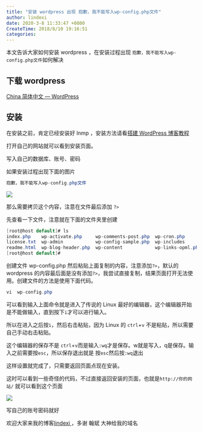 ```yaml
---
title: "安装 wordpress 出现 抱歉，我不能写入wp-config.php文件"
author: lindexi
date: 2020-3-8 11:33:47 +0800
CreateTime: 2018/8/10 19:16:51
categories: 
---
```


本文告诉大家如何安装  wordpress ，在安装过程出现 `抱歉，我不能写入wp-config.php文件`如何解决

<!--more-->


<!-- CreateTime:2018/8/10 19:16:51 -->


## 下载 wordpress

[China 简体中文 — WordPress](https://cn.wordpress.org/ )

## 安装

在安装之前，肯定已经安装好 lnmp ，安装方法请看[搭建 WordPress 博客教程](https://www.jianshu.com/p/56750622cac9 )

打开自己的网站就可以看到安装页面。

写入自己的数据库、账号、密码

如果安装过程出现下面的图片

```csharp
抱歉，我不能写入wp-config.php文件
```

![](http://image.acmx.xyz/34fdad35-5dfe-a75b-2b4b-8c5e313038e2%2F201832125330.jpg)

那么需要拷贝这个内容，注意在文件最后添加 `?>`

先查看一下文件，注意就在下面的文件夹里创建

```csharp
[root@host default]# ls
index.php    wp-activate.php     wp-comments-post.php  wp-cron.php        wp-load.php   wp-settings.php   xmlrpc.php
license.txt  wp-admin            wp-config-sample.php  wp-includes        wp-login.php  wp-signup.php
readme.html  wp-blog-header.php  wp-content            wp-links-opml.php  wp-mail.php   wp-trackback.php
[root@host default]#

```

创建文件 wp-config.php 然后粘贴上面复制的内容，注意添加`?>`，默认的 wordpress 的内容最后面是没有添加`?>`，我尝试直接复制，结果页面打开无法使用。创建文件的方法是使用下面代码。

```csharp
vi  wp-config.php

```

可以看到输入上面命令就是进入了传说的 Linux 最好的编辑器，这个编辑器开始是不能做输入，直到按下`i`才可以进行输入。

所以在进入之后按`i`，然后右击粘贴，因为 Linux 的 `ctrl`+`v` 不是粘贴，所以需要自己手动右击粘贴。

这个编辑器的保存不是 `ctrl`+`v`而是输入`:wq`才是保存。w就是写入，q是保存。输入之前需要按`esc`，所以保存退出就是
按`esc`然后按`:wq`退出

这样设置就完成了，只需要返回页面点现在安装。

这时可以看到一些奇怪的代码，不过直接返回安装的页面，也就是`http://你的网站/` 就可以看到这个页面

![](http://image.acmx.xyz/34fdad35-5dfe-a75b-2b4b-8c5e313038e2%2F20183213250.jpg)

写自己的账号密码就好

欢迎大家来我的博客[lindexi ](http://lindexi.ml/ )，多谢 翰斌 大神给我的域名

